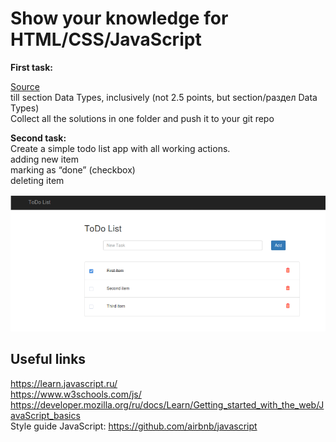 # Show your knowledge for HTML/CSS/JavaScript

**First task:**


[Source](https://javascript.info/)  
till section Data Types, inclusively (not 2.5 points, but section/раздел Data Types)  
Collect all the solutions in one folder and push it to your git repo

**Second task:**  
Create a simple todo list app with all working actions.  
adding new item  
marking as “done” (checkbox)  
deleting item  

![alt text](image.png)
## Useful links  
https://learn.javascript.ru/  
https://www.w3schools.com/js/  
https://developer.mozilla.org/ru/docs/Learn/Getting_started_with_the_web/JavaScript_basics  
Style guide JavaScript: https://github.com/airbnb/javascript  
